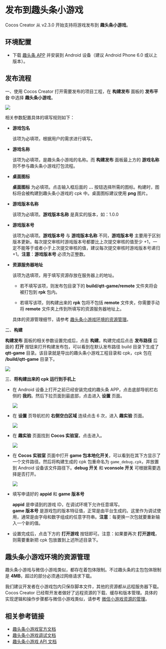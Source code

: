 # 发布到趣头条小游戏

Cocos Creator 从 v2.3.0 开始支持将游戏发布到 **趣头条小游戏**。

## 环境配置

- 下载 [趣头条 APP](https://game.qutoutiao.net/doc/index.html#/doc/debug_in_app) 并安装到 Android 设备（建议 Android Phone 6.0 或以上版本）。

## 发布流程

一、使用 Cocos Creator 打开需要发布的项目工程，在 **构建发布** 面板的 **发布平台** 中选择 **趣头条小游戏**。

![](publish-qutoutiao/build.png)

相关参数配置具体的填写规则如下：

- **游戏包名**

  该项为必填项，根据用户的需求进行填写。

- **游戏名称**

  该项为必填项，是趣头条小游戏的名称。而 **构建发布** 面板最上方的 **游戏名称** 则不参与趣头条小游戏打包流程。

- **桌面图标**

  **桌面图标** 为必填项。点击输入框后面的 **...** 按钮选择所需的图标。构建时，图标将会被构建到趣头条小游戏的 cpk 中。桌面图标建议使用 **png** 图片。

- **游戏版本名称**

  该项为必填项。**游戏版本名称** 是真实的版本，如：1.0.0

- **游戏版本号**

  该项为必填项。**游戏版本号** 与 **游戏版本名称** 不同，**游戏版本号** 主要用于区别版本更新。每次提交审核时游戏版本号都要比上次提交审核的值至少 +1，一定不能等于或者小于上次提交审核的值，建议每次提交审核时游戏版本号递归 +1。**注意**：**游戏版本号** 必须为正整数。

- **资源服务器地址**

  该项为选填项，用于填写资源存放在服务器上的地址。

  - 若不填写该项，则发布包目录下的 **build/qtt-game/remote** 文件夹将会被打包到 **rpk** 包内。

  - 若填写该项，则构建出来的 **rpk** 包将不包括 **remote** 文件夹，你需要手动将 **remote** 文件夹上传到所填写的资源服务器地址上。

  具体的资源管理细节，请参考 [趣头条小游戏环境的资源管理](#%E8%B6%A3%E5%A4%B4%E6%9D%A1%E5%B0%8F%E6%B8%B8%E6%88%8F%E7%8E%AF%E5%A2%83%E7%9A%84%E8%B5%84%E6%BA%90%E7%AE%A1%E7%90%86)。

二、**构建**

**构建发布** 面板的相关参数设置完成后，点击 **构建**。构建完成后点击 **发布路径** 后面的 **打开** 按钮来打开构建发布包，可以看到在默认发布路径 build 目录下生成了 **qtt-game** 目录。该目录就是导出的趣头条小游戏工程目录和 cpk，cpk 包在 **/build/qtt-game** 目录下。

![](publish-qutoutiao/output.png)

三、**将构建出来的 cpk 运行到手机上**

- 在 Android 设备上打开之前已经安装完成的趣头条 APP，点击底部导航栏右侧的 **我的**。然后下拉页面到最底部，点击进入 **设置** 页面。

  ![](publish-qutoutiao/setting.png)

- 在 **设置** 页导航栏的 **右侧空白区域** 连续点击 6 次，进入 **趣实验** 页面。

  ![](publish-qutoutiao/click.png)

- 在 **趣实验** 页面找到 **Cocos 实验室**，点击进入。

  ![](publish-qutoutiao/golab.png)

- 在 **Cocos 实验室** 页面中打开 **game 包本地化开关**，可以看到在其下方显示了一个文件路径。然后将构建生成的 cpk 包重命名为 `game_debug.cpk`，并放置到 Android 设备该文件路径下。**debug 开关** 和 **vconsole 开关** 可根据需要选择是否打开。

  ![](publish-qutoutiao/nativecpk.png)

- 填写申请好的 **appid** 和 **game 版本号**

  **appid** 是申请到的游戏 ID，在调试环境下允许任意填写。<br>
  **game 版本号** 是游戏包的版本特征值，正常是由平台生成的。这里作为调试使用，通常是由字母和数字组成的任意字符串。**注意**：每更换一次包就要重新输入一个新的值。

- 设置完成后，点击下方的 **打开游戏** 按钮即可。注意：如果要再次 **打开游戏**，则需要重新把 cpk 包放置到上述所述目录下。

## 趣头条小游戏环境的资源管理

趣头条小游戏与微信小游戏类似，都存在着包体限制。不过趣头条的主包包体限制是 **4MB**，超过的部分必须通过网络请求下载。

我们建议开发者在小游戏包内只保存脚本文件，其他的资源都从远程服务器下载。Cocos Creator 已经帮开发者做好了远程资源的下载、缓存和版本管理。具体的实现逻辑和操作步骤都与微信小游戏类似，请参考 [微信小游戏资源的管理](./publish-wechatgame.md#%E5%B0%8F%E6%B8%B8%E6%88%8F%E7%8E%AF%E5%A2%83%E7%9A%84%E8%B5%84%E6%BA%90%E7%AE%A1%E7%90%86)。

## 相关参考链接

- [趣头条小游戏官方文档](https://game.qutoutiao.net/doc/index.html#/)
- [趣头条小游戏调试文档](https://game.qutoutiao.net/doc/index.html#/doc/debug_in_app)
- [趣头条小游戏 API 文档](https://game.qutoutiao.net/doc/index.html#/doc/sdk)
